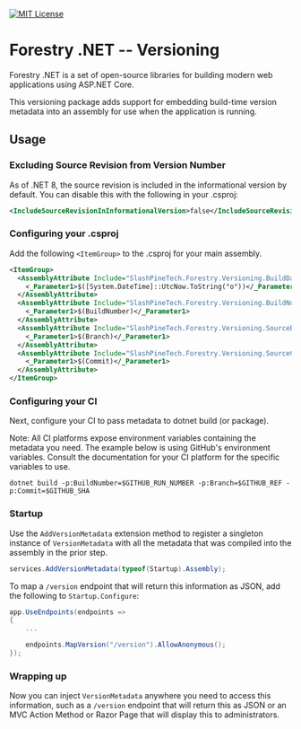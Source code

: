 [![MIT License](https://img.shields.io/github/license/slashpinetech/forestry-dotnet-versioning?color=1F3B2B&style=flat-square)](https://github.com/slashpinetech/forestry-dotnet-versioning/blob/main/LICENSE)

# Forestry .NET -- Versioning

Forestry .NET is a set of open-source libraries for building modern web
applications using ASP.NET Core.

This versioning package adds support for embedding build-time version metadata
into an assembly for use when the application is running.

## Usage

### Excluding Source Revision from Version Number

As of .NET 8, the source revision is included in the informational version by default. You can disable this with the following in your .csproj:

```xml
<IncludeSourceRevisionInInformationalVersion>false</IncludeSourceRevisionInInformationalVersion>
```

### Configuring your .csproj

Add the following `<ItemGroup>` to the .csproj for your main assembly.

```xml
<ItemGroup>
  <AssemblyAttribute Include="SlashPineTech.Forestry.Versioning.BuildDateAttribute">
    <_Parameter1>$([System.DateTime]::UtcNow.ToString("o"))</_Parameter1>
  </AssemblyAttribute>
  <AssemblyAttribute Include="SlashPineTech.Forestry.Versioning.BuildNumberAttribute" Condition="$(BuildNumber) != ''">
    <_Parameter1>$(BuildNumber)</_Parameter1>
  </AssemblyAttribute>
  <AssemblyAttribute Include="SlashPineTech.Forestry.Versioning.SourceBranchAttribute" Condition="$(Branch) != ''">
    <_Parameter1>$(Branch)</_Parameter1>
  </AssemblyAttribute>
  <AssemblyAttribute Include="SlashPineTech.Forestry.Versioning.SourceCommitAttribute" Condition="$(Commit) != ''">
    <_Parameter1>$(Commit)</_Parameter1>
  </AssemblyAttribute>
</ItemGroup>
```

### Configuring your CI

Next, configure your CI to pass metadata to dotnet build (or package).

Note: All CI platforms expose environment variables containing the metadata you
need. The example below is using GitHub's environment variables. Consult the
documentation for your CI platform for the specific variables to use.

```
dotnet build -p:BuildNumber=$GITHUB_RUN_NUMBER -p:Branch=$GITHUB_REF -p:Commit=$GITHUB_SHA
```

### Startup

Use the `AddVersionMetadata` extension method to register a singleton instance
of `VersionMetadata` with all the metadata that was compiled into the assembly
in the prior step.

```c#
services.AddVersionMetadata(typeof(Startup).Assembly);
```

To map a `/version` endpoint that will return this information as JSON, add the
following to `Startup.Configure`:

```c#
app.UseEndpoints(endpoints =>
{
    ...

    endpoints.MapVersion("/version").AllowAnonymous();
});
```

### Wrapping up

Now you can inject `VersionMetadata` anywhere you need to access this information,
such as a `/version` endpoint that will return this as JSON or an MVC Action
Method or Razor Page that will display this to administrators.
